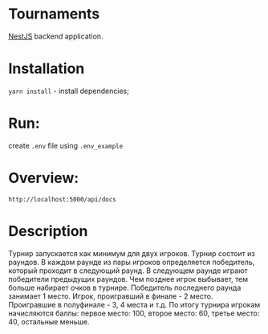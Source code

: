 # Tournaments

[NestJS](https://docs.nestjs.com/) backend application.

# Installation
 ```yarn install``` - install dependencies;

# Run:
create ```.env``` file using ```.env_example```

# Overview:
    http://localhost:5000/api/docs

# Description
Турнир запускается как минимум для двух игроков.
Турнир состоит из раундов. В каждом раунде из пары игроков определяется победитель, который проходит в следующий раунд.
В следующем раунде играют победители предыдущих раундов.
Чем позднее игрок выбывает, тем больше набирает очков в турнире.
Победитель последнего раунда занимает 1 место. Игрок, проигравший в финале - 2 место. Проигравшие в полуфинале - 3, 4 места и т.д.
По итогу турнира игрокам начисляются баллы: первое место: 100, второе место: 60, третье место: 40, остальные меньше.
